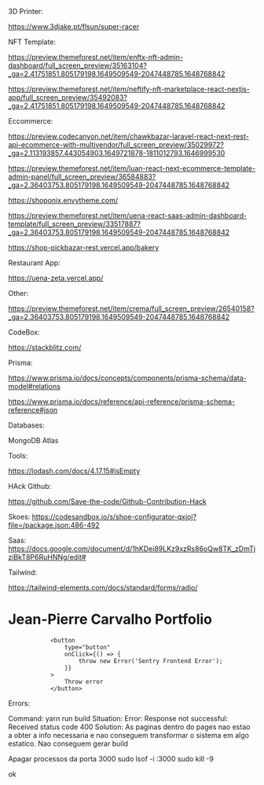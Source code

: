 3D Printer:

https://www.3djake.pt/flsun/super-racer

NFT Template:

https://preview.themeforest.net/item/enftx-nft-admin-dashboard/full_screen_preview/35163104?_ga=2.41751851.805179198.1649509549-2047448785.1648768842

https://preview.themeforest.net/item/neftify-nft-marketplace-react-nextjs-app/full_screen_preview/35492083?_ga=2.41751851.805179198.1649509549-2047448785.1648768842

Eccommerce:

https://preview.codecanyon.net/item/chawkbazar-laravel-react-next-rest-api-ecommerce-with-multivendor/full_screen_preview/35029972?_ga=2.113193857.443054903.1649721878-1811012793.1646999530

https://preview.themeforest.net/item/luan-react-next-ecommerce-template-admin-panel/full_screen_preview/36584883?_ga=2.36403753.805179198.1649509549-2047448785.1648768842

https://shoponix.envytheme.com/

https://preview.themeforest.net/item/uena-react-saas-admin-dashboard-template/full_screen_preview/33517887?_ga=2.36403753.805179198.1649509549-2047448785.1648768842

https://shop-pickbazar-rest.vercel.app/bakery

Restaurant App:

https://uena-zeta.vercel.app/

Other:

https://preview.themeforest.net/item/crema/full_screen_preview/26540158?_ga=2.36403753.805179198.1649509549-2047448785.1648768842

CodeBox:

https://stackblitz.com/

Prisma:

https://www.prisma.io/docs/concepts/components/prisma-schema/data-model#relations

https://www.prisma.io/docs/reference/api-reference/prisma-schema-reference#json

Databases:

MongoDB Atlas

Tools:

https://lodash.com/docs/4.17.15#isEmpty

HAck Github:

https://github.com/Save-the-code/Github-Contribution-Hack

Skoes:
https://codesandbox.io/s/shoe-configurator-qxjoj?file=/package.json:486-492

Saas:
https://docs.google.com/document/d/1hKDei89LKz9xzRs86oQw8TK_zDmTjziBkT8P6RuHNNg/edit#

Tailwind:

https://tailwind-elements.com/docs/standard/forms/radio/

# Jean-Pierre Carvalho Portfolio

    			<button
    				type="button"
    				onClick={() => {
    					throw new Error('Sentry Frontend Error');
    				}}
    			>
    				Throw error
    			</button>

Errors:

Command: yarn run build
Situation: Error: Response not successful: Received status code 400
Solution: As paginas dentro do pages nao estao a obter a info necessaria e nao conseguem transformar o sistema em algo estatico. Nao conseguem gerar build

Apagar processos da porta 3000
sudo lsof -i :3000
sudo kill -9 <PID>

ok

<!--
[![Jacob Herper - Software Engineer and Consultant in the UK](https://res.cloudinary.com/jacobherper/image/upload/v1641565970/website-dark-light.png)](https://jacobherper.com/)

This is my portfolio website, proudly built with [Next.js](https://nextjs.org/), [TypeScript](https://www.typescriptlang.org/), [Tailwind](https://tailwindcss.com/). The content is managed through [GraphCMS](https://graphcms.com/) and accessed via GraphQL endpoints using [Apollo Client](https://www.apollographql.com/).

Previously I built my website using Gatsby, but decided to move over to Next.js due to their major improvements that make it my first choice, not only for applications, but also for websites now.

This project is a constant work in progress, so if you find any bugs, typos or other errors, please feel free to open an issue or pull request. This project is open source, so please feel free to fork and adapt for your own projects (credit would be appreciated).

[![GitHub release (latest by date)](https://img.shields.io/github/v/release/jakeherp/portfolio)](https://github.com/jakeherp/portfolio/releases)

## Getting this project up and running

1.  **Fork or Clone**

    Fork or clone this project from Github to get your own copy of it.

1.  **Start developing.**

    Navigate into your new site’s directory and start it up.

    ```sh
    cd portfolio/
    yarn dev
    ```

1.  **Open the source code and start editing!**

    Your site is now running at `http://localhost:3000`!

    Open the `portfolio` directory in your code editor of choice and edit `src/pages/index.tsx`. Save your changes and the browser will update in real time!

## Learn More

To learn more about Next.js, take a look at the following resources:

- [Next.js Documentation](https://nextjs.org/docs) - learn about Next.js features and API.
- [Learn Next.js](https://nextjs.org/learn) - an interactive Next.js tutorial.

You can check out [the Next.js GitHub repository](https://github.com/vercel/next.js/) - your feedback and contributions are welcome! -->
